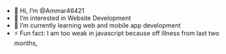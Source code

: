 - 👋 Hi, I’m @Ammar46421
- 👀 I’m interested in Website Development
- 🌱 I’m currently learning web and mobile app development
- ⚡ Fun fact: I am too weak in javascript because off illness from last two months,

<!---
Ammar46421/Ammar46421 is a ✨ special ✨ repository because its `README.md` (this file) appears on your GitHub profile.
You can click the Preview link to take a look at your changes.
--->

